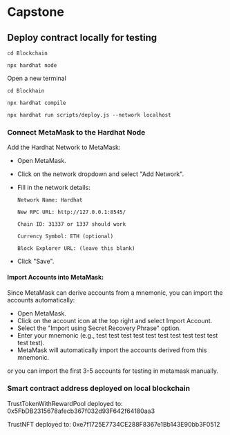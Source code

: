 # Capstone

## Deploy contract locally for testing

`cd Blockchain`

`npx hardhat node`

Open a new terminal

`cd Blockhain`

`npx hardhat compile`

`npx hardhat run scripts/deploy.js --network localhost`

### Connect MetaMask to the Hardhat Node

Add the Hardhat Network to MetaMask:

- Open MetaMask.
- Click on the network dropdown and select "Add Network".
- Fill in the network details:
    ~~~
    Network Name: Hardhat

    New RPC URL: http://127.0.0.1:8545/

    Chain ID: 31337 or 1337 should work

    Currency Symbol: ETH (optional)

    Block Explorer URL: (leave this blank)
    ~~~

- Click "Save".

#### Import Accounts into MetaMask:

Since MetaMask can derive accounts from a mnemonic, you can import the accounts automatically:

- Open MetaMask.
- Click on the account icon at the top right and select Import Account.
- Select the "Import using Secret Recovery Phrase" option.
- Enter your mnemonic (e.g., test test test test test test test test test test test test).
- MetaMask will automatically import the accounts derived from this mnemonic.

or you can import the first 3-5 accounts for testing in metamask manually.

### Smart contract address deployed on local blockchain
TrustTokenWithRewardPool deployed to:  0x5FbDB2315678afecb367f032d93F642f64180aa3

TrustNFT deployed to:  0xe7f1725E7734CE288F8367e1Bb143E90bb3F0512